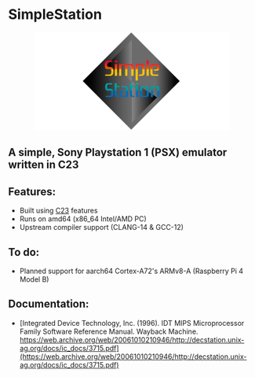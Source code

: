 # SimpleStation
<p align="center">
  <img src="resources/banner.png" width="400" height="200"/>
</p>

## A simple, Sony Playstation 1 (PSX) emulator written in C23


## Features:
* Built using [C23](https://en.cppreference.com/w/c/23) features
* Runs on amd64 (x86_64 Intel/AMD PC)
* Upstream compiler support (CLANG-14 & GCC-12)

## To do:
* Planned support for aarch64 Cortex-A72's ARMv8-A (Raspberry Pi 4 Model B)

## Documentation:
* [Integrated Device Technology, Inc. (1996). IDT MIPS Microprocessor Family Software Reference Manual. Wayback Machine. https://web.archive.org/web/20061010210946/http://decstation.unix-ag.org/docs/ic_docs/3715.pdf](https://web.archive.org/web/20061010210946/http://decstation.unix-ag.org/docs/ic_docs/3715.pdf)
